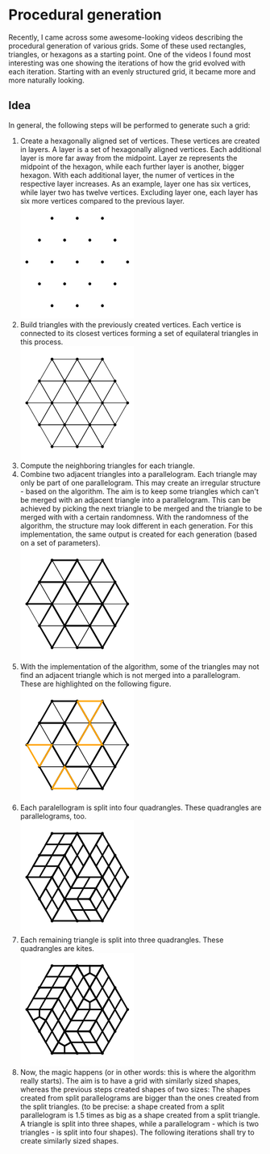 # Procedural generation

Recently, I came across some awesome-looking videos describing the procedural generation of various grids. Some of these used rectangles, triangles, or hexagons as a starting point. One of the videos I found most interesting was one showing the iterations of how the grid evolved with each iteration. Starting with an evenly structured grid, it became more and more naturally looking. 

## Idea

In general, the following steps will be performed to generate such a grid:

1. Create a hexagonally aligned set of vertices. These vertices are created in layers. A layer is a set of hexagonally aligned vertices. Each additional layer is more far away from the midpoint. Layer ze represents the midpoint of the hexagon, while each further layer is 
   another, bigger hexagon. With each additional layer, the numer of vertices in the respective layer increases. As an example, layer one has six vertices, while layer two has twelve vertices. Excluding layer one, each layer has six more vertices compared to the previous layer.     
   ![Set of hexagonally aligned vertices in a set of layers](/example/010_vertices.png "Set of hexagonally aligned vertices in a set of layers")  
2. Build triangles with the previously created vertices. Each vertice is connected to its closest vertices forming a set of equilateral triangles in this process.    
   ![Triangles connecting the previously created vertices](/example/010_triangles.png "Triangles connecting the previously created vertices")  
3. Compute the neighboring triangles for each triangle.
4. Combine two adjacent triangles into a parallelogram. Each triangle may only be part of one parallelogram. This may create an irregular structure - based on the algorithm. The aim is to keep some triangles which can't be merged with an adjacent triangle into a parallelogram. This can be achieved by picking the next triangle to be merged and the triangle to be merged with with a certain randomness. With the randomness of the algorithm, the structure may look different in each generation. For this implementation, the same output is created for each generation (based on a set of parameters).     
   ![Parallelograms merging two triangles](/example/010_parallelogram.png "Parallelograms merging two triangles") 
5. With the implementation of the algorithm, some of the triangles may not find an adjacent triangle which is not merged into a parallelogram. These are highlighted on the following figure.     
    ![Unmerged triangles highlighted in orange color](/example/010_unmerged.png "Unmerged triangles highlighted in orange color") 
6. Each paralellogram is split into four quadrangles. These quadrangles are parallelograms, too.  
    ![Split parallelograms into 4 same-sized shapes](/example/010_patch-1.png "Split parallelograms into 4 same-sized shapes") 
7. Each remaining triangle is split into three quadrangles. These quadrangles are kites.   
   ![Split unmerged triangles into 3 same-sized shapes](/example/010_patch-2.png "Split unmerged triangles into 3 same-sized shapes")
8. Now, the magic happens (or in other words: this is where the algorithm really starts). The aim is to have a grid with similarly sized shapes, whereas the previous steps created shapes of two sizes: The shapes created from split parallelograms are bigger than the ones created from the split triangles. (to be precise: a shape created from a split parallelogram is 1.5 times as big as a shape created from a split triangle. A triangle is split into three shapes, while a parallelogram - which is two triangles - is split into four shapes).
   The following iterations shall try to create similarly sized shapes.  
